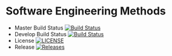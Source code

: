 # Software Engineering Methods

- Master Build Status [![Build Status](https://travis-ci.org/40478654/sem.svg?branch=master)](https://travis-ci.org/40478654/sem)
- Develop Build Status [![Build Status](https://travis-ci.org/40478654/sem.svg?branch=develop)](https://travis-ci.org/40478654/sem)
- License [![LICENSE](https://img.shields.io/github/license/40478654/sem.svg?style=flat-square)](https://github.com/40478654/sem/blob/master/LICENSE)
- Release [![Releases](https://img.shields.io/github/release/40478654/sem/all.svg?style=flat-square)](https://github.com/40478654/sem/releases)